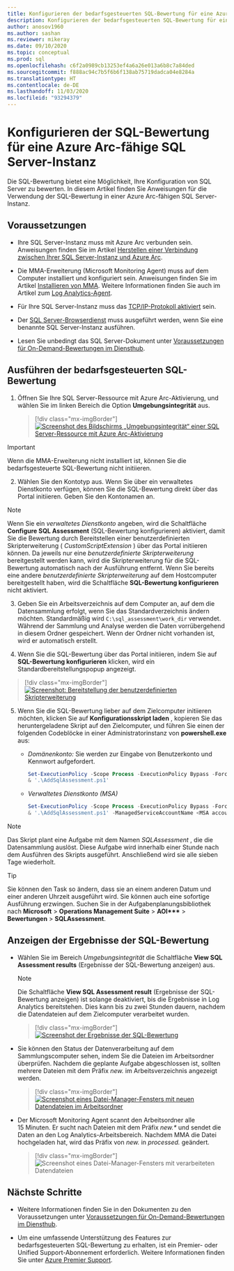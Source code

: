 ```yaml
---
title: Konfigurieren der bedarfsgesteuerten SQL-Bewertung für eine Azure Arc-fähige SQL Server-Instanz
description: Konfigurieren der bedarfsgesteuerten SQL-Bewertung für eine Azure Arc-fähige SQL Server-Instanz
author: anosov1960
ms.author: sashan
ms.reviewer: mikeray
ms.date: 09/10/2020
ms.topic: conceptual
ms.prod: sql
ms.openlocfilehash: c6f2a0989cb13253ef4a6a26e013a6b8c7a84ded
ms.sourcegitcommit: f888ac94c7b5f6b6f138ab75719dadca04e8284a
ms.translationtype: HT
ms.contentlocale: de-DE
ms.lasthandoff: 11/03/2020
ms.locfileid: "93294379"
---
```

# <a name="configure-sql-assessment-on-an-azure-arc-enabled-sql-server-instance"></a>Konfigurieren der SQL-Bewertung für eine Azure Arc-fähige SQL Server-Instanz

Die SQL-Bewertung bietet eine Möglichkeit, Ihre Konfiguration von SQL Server zu bewerten. In diesem Artikel finden Sie Anweisungen für die Verwendung der SQL-Bewertung in einer Azure Arc-fähigen SQL Server-Instanz.

## <a name="prerequisites"></a>Voraussetzungen

* Ihre SQL Server-Instanz muss mit Azure Arc verbunden sein. Anweisungen finden Sie im Artikel [Herstellen einer Verbindung zwischen Ihrer SQL Server-Instanz und Azure Arc](connect.md).

* Die MMA-Erweiterung (Microsoft Monitoring Agent) muss auf dem Computer installiert und konfiguriert sein. Anweisungen finden Sie im Artikel [Installieren von MMA](configure-advanced-data-security.md#install-microsoft-monitoring-agent-mma). Weitere Informationen finden Sie auch im Artikel zum [Log Analytics-Agent](/azure/azure-monitor/platform/log-analytics-agent).

* Für Ihre SQL Server-Instanz muss das [TCP/IP-Protokoll aktiviert](../../database-engine/configure-windows/enable-or-disable-a-server-network-protocol.md) sein.

* Der [SQL Server-Browserdienst](../../tools/configuration-manager/sql-server-browser-service.md) muss ausgeführt werden, wenn Sie eine benannte SQL Server-Instanz ausführen.

* Lesen Sie unbedingt das SQL Server-Dokument unter [Voraussetzungen für On-Demand-Bewertungen im Diensthub](/services-hub/health/assessment-prereq-docs#on-demand-assessment-prerequisite-documents).

## <a name="run-on-demand-sql-assessment"></a>Ausführen der bedarfsgesteuerten SQL-Bewertung

1. Öffnen Sie Ihre SQL Server-Ressource mit Azure Arc-Aktivierung, und wählen Sie im linken Bereich die Option **Umgebungsintegrität** aus.

   > [!div class="mx-imgBorder"]
   > [ ![Screenshot des Bildschirms „Umgebungsintegrität“ einer SQL Server-Ressource mit Azure Arc-Aktivierung](media/assess/sql-assessment-heading-sql-server-arc.png) ](media/assess/sql-assessment-heading-sql-server-arc.png#lightbox)

> [!IMPORTANT]
> Wenn die MMA-Erweiterung nicht installiert ist, können Sie die bedarfsgesteuerte SQL-Bewertung nicht initiieren.

2. Wählen Sie den Kontotyp aus. Wenn Sie über ein verwaltetes Dienstkonto verfügen, können Sie die SQL-Bewertung direkt über das Portal initiieren. Geben Sie den Kontonamen an.

> [!NOTE]
> Wenn Sie ein *verwaltetes Dienstkonto* angeben, wird die Schaltfläche **Configure SQL Assessment** (SQL-Bewertung konfigurieren) aktiviert, damit Sie die Bewertung durch Bereitstellen einer benutzerdefinierten Skripterweiterung ( *CustomScriptExtension* ) über das Portal initiieren können. Da jeweils nur eine *benutzerdefinierte Skripterweiterung* bereitgestellt werden kann, wird die Skripterweiterung für die SQL-Bewertung automatisch nach der Ausführung entfernt. Wenn Sie bereits eine andere *benutzerdefinierte Skripterweiterung* auf dem Hostcomputer bereitgestellt haben, wird die Schaltfläche **SQL-Bewertung konfigurieren** nicht aktiviert.

3. Geben Sie ein Arbeitsverzeichnis auf dem Computer an, auf dem die Datensammlung erfolgt, wenn Sie das Standardverzeichnis ändern möchten. Standardmäßig wird `C:\sql_assessment\work_dir` verwendet. Während der Sammlung und Analyse werden die Daten vorrübergehend in diesem Ordner gespeichert. Wenn der Ordner nicht vorhanden ist, wird er automatisch erstellt.

4. Wenn Sie die SQL-Bewertung über das Portal initiieren, indem Sie auf **SQL-Bewertung konfigurieren** klicken, wird ein Standardbereitstellungspopup angezeigt.

> [!div class="mx-imgBorder"]
   > [ ![Screenshot: Bereitstellung der benutzerdefinierten Skripterweiterung](media/assess/sql-assessment-custom-script-deployment.png) ](media/assess/sql-assessment-custom-script-deployment.png#lightbox)

5. Wenn Sie die SQL-Bewertung lieber auf dem Zielcomputer initiieren möchten, klicken Sie auf **Konfigurationsskript laden** , kopieren Sie das heruntergeladene Skript auf den Zielcomputer, und führen Sie einen der folgenden Codeblöcke in einer Administratorinstanz von **powershell.exe** aus:

   * _Domänenkonto:_  Sie werden zur Eingabe von Benutzerkonto und Kennwort aufgefordert.

      ```powershell
      Set-ExecutionPolicy -Scope Process -ExecutionPolicy Bypass -Force
      & '.\AddSqlAssessment.ps1'
      ```

   * _Verwaltetes Dienstkonto (MSA)_

      ```powershell
      Set-ExecutionPolicy -Scope Process -ExecutionPolicy Bypass -Force
      & '.\AddSqlAssessment.ps1' -ManagedServiceAccountName <MSA account name>
      ```

> [!NOTE]
> Das Skript plant eine Aufgabe mit dem Namen *SQLAssessment* , die die Datensammlung auslöst. Diese Aufgabe wird innerhalb einer Stunde nach dem Ausführen des Skripts ausgeführt. Anschließend wird sie alle sieben Tage wiederholt.

> [!TIP]
> Sie können den Task so ändern, dass sie an einem anderen Datum und einer anderen Uhrzeit ausgeführt wird. Sie können auch eine sofortige Ausführung erzwingen. Suchen Sie in der Aufgabenplanungsbibliothek nach **Microsoft** > **Operations Management Suite** > **AOI\*\*\***  > **Bewertungen** > **SQLAssessment**.

## <a name="view-sql-assessment-results"></a>Anzeigen der Ergebnisse der SQL-Bewertung

* Wählen Sie im Bereich _Umgebungsintegrität_ die Schaltfläche **View SQL Assessment results** (Ergebnisse der SQL-Bewertung anzeigen) aus.

   > [!NOTE]
   > Die Schaltfläche **View SQL Assessment result** (Ergebnisse der SQL-Bewertung anzeigen) ist solange deaktiviert, bis die Ergebnisse in Log Analytics bereitstehen. Dies kann bis zu zwei Stunden dauern, nachdem die Datendateien auf dem Zielcomputer verarbeitet wurden.

   > [!div class="mx-imgBorder"]
   > [ ![Screenshot der Ergebnisse der SQL-Bewertung](media/assess/sql-assessment-results.png) ](media/assess/sql-assessment-results.png#lightbox)

* Sie können den Status der Datenverarbeitung auf dem Sammlungscomputer sehen, indem Sie die Dateien im Arbeitsordner überprüfen. Nachdem die geplante Aufgabe abgeschlossen ist, sollten mehrere Dateien mit dem Präfix _new._ im Arbeitsverzeichnis angezeigt werden.

   > [!div class="mx-imgBorder"]
   > [ ![Screenshot eines Datei-Manager-Fensters mit neuen Datendateien im Arbeitsordner](media/assess/sql-assessment-data-files-ready.png) ](media/assess/sql-assessment-data-files-ready.png#lightbox)

* Der Microsoft Monitoring Agent scannt den Arbeitsordner alle 15 Minuten. Er sucht nach Dateien mit dem Präfix _new.*_ und sendet die Daten an den Log Analytics-Arbeitsbereich. Nachdem MMA die Datei hochgeladen hat, wird das Präfix von _new._ in _processed._ geändert.

   > [!div class="mx-imgBorder"]
   > ![Screenshot eines Datei-Manager-Fensters mit verarbeiteten Datendateien](media/assess/sql-assessment-data-files-processed.png)

## <a name="next-steps"></a>Nächste Schritte

* Weitere Informationen finden Sie in den Dokumenten zu den Voraussetzungen unter [Voraussetzungen für On-Demand-Bewertungen im Diensthub](/services-hub/health/assessment-prereq-docs#on-demand-assessment-prerequisite-documents).

* Um eine umfassende Unterstützung des Features zur bedarfsgesteuerten SQL-Bewertung zu erhalten, ist ein Premier- oder Unified Support-Abonnement erforderlich. Weitere Informationen finden Sie unter [Azure Premier Support](https://azure.microsoft.com/support/plans/premier).
